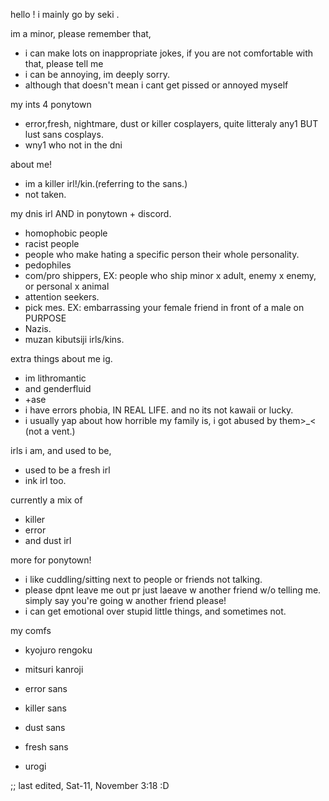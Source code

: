 hello ! i mainly go by seki .


im a minor, please remember that,
- i can make lots on inappropriate jokes, if you are not  comfortable with that, please tell me
- i can be annoying, im deeply sorry.
- although that doesn't mean i cant get pissed or annoyed myself


my ints 4 ponytown
- error,fresh, nightmare, dust or killer cosplayers, quite litteraly any1 BUT lust sans cosplays.
- wny1 who not in the dni

about me!
- im a killer irl!/kin.(referring to the sans.)
- not taken.


my dnis irl AND in ponytown + discord.
- homophobic people
- racist people
- people who make hating a specific person their whole personality.
- pedophiles
- com/pro shippers, EX: people who ship minor x adult, enemy x enemy, or personal x animal
- attention seekers.
- pick mes. EX: embarrassing your female friend in front of a male on PURPOSE
- Nazis.
- muzan kibutsiji irls/kins.


extra things about me ig.

- im lithromantic
- and genderfluid
- +ase
- i have errors phobia, IN REAL LIFE. and no its not kawaii or lucky.
- i usually yap about how horrible my family is, i got abused by them>_< (not a vent.)


irls i am, and used to be,
- used to be a fresh irl
- ink irl too.

currently a mix of 
- killer
- error
- and dust irl


more for ponytown!
- i like cuddling/sitting next to people or friends not talking.
- please dpnt leave me out pr just laeave w another friend w/o telling me. simply say you're going w another friend please!
- i can get emotional over stupid little things, and sometimes not.


my comfs
- kyojuro rengoku

- mitsuri kanroji

- error sans

- killer sans

- dust sans

- fresh sans

- urogi



;; last edited, Sat-11, November 3:18
:D 
